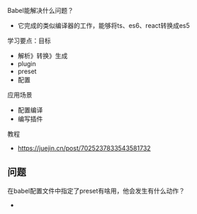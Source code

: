 Babel能解决什么问题？

- 它完成的类似编译器的工作，能够将ts、es6、react转换成es5

学习要点：目标

- 解析》转换》生成
- plugin
- preset
- 配置

应用场景

- 配置编译
- 编写插件

教程

- https://juejin.cn/post/7025237833543581732



## 问题

在babel配置文件中指定了preset有啥用，他会发生有什么动作？

- 

